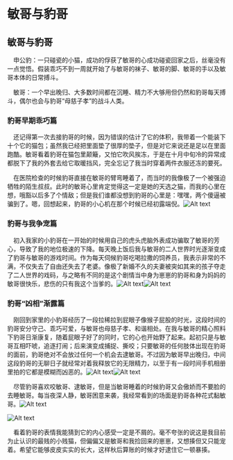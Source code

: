 # 敏哥与豹哥


<!--more-->

## 敏哥与豹哥

&emsp;申公豹：一只碰瓷的小猫，成功的俘获了敏哥的心成功碰瓷回家之后，丝毫没有一点觉悟。假装乖巧不到一周就开始了与敏哥的袜子、敏哥的脚、敏哥的手以及敏哥本体的日常搏斗。  

&emsp;敏哥：一个早出晚归、大多数时间都在沉睡、精力不大够用但仍然和豹哥每天搏斗，偶尔也会与豹哥“母慈子孝”的战斗人类。

### 豹哥早期乖巧篇

&emsp;还记得第一次去接豹哥的时候，因为错误的估计了它的体积，我带着一个能装下十个它的猫包；虽然我已经把里面垫了很厚的垫子，但是对它来说还是足以在里面跑酷。敏哥看着豹哥在猫包里颠簸，又怕它吹风挨冻，于是在十月中旬冷的异常成都脱下了我的外套去给它取暖挡风，完全忘记了我当时穿着两件衣服还冻的要死。

&emsp;在医院检查的时候豹哥直接在敏哥的臂弯睡着了，而当时的我像极了一个被强迫牺牲的陌生叔叔。此时的敏哥心里肯定觉得这一定是她的天选之猫，而我的心里在想，哦豁以后多了个情敌；但是我们谁都没想到豹哥的心里是：嘿嘿，两个傻逼被骗到了。嗯，回想起来，豹哥的小心机在那个时候已经初露端倪。![Alt text](https:/cdn.jsdelivr.net/gh/liusoon/images/78F85278-8C0B-486F-B5F0-93366C0C4A70.jpeg "黏着敏哥的心机小豹哥")

### 豹哥与我争宠篇

&emsp;初入我家的小豹哥在一开始的时候用自己的虎头虎脑外表成功骗取了敏哥的芳心，导致了我的地位极速的下降。每天晚上饭后我与敏哥的二人世界时光逐渐变成了豹哥与敏哥的游戏时间。作为每天伺候豹哥吃喝拉撒的饲养员，我表示非常的不满，不仅失去了自由还失去了老婆。像极了新婚不久的夫妻被突如其来的孩子夺走了二人世界的戏码，与之略有不同的是这个剧情当中身为崽崽的豹哥和身为妈妈的敏哥很快乐，悲伤的只有我这个当爹的。![Alt text](https://cdn.jsdelivr.net/gh/liusoon/images/2441605904100_.pic.jpg "与敏哥嬉闹的豹哥")![Alt text](https://cdn.jsdelivr.net/gh/liusoon/images/image-20201122044348623.png "与爹争宠的小豹哥") 

###  豹哥“凶相”渐露篇  

&emsp;刚回到家里的小豹哥经历了一段拉稀拉到屁眼子像猴子屁股的时光，这段时间的豹哥安分守己、乖巧可爱，与敏哥也母慈子孝、和谐相处。在我与敏哥的精心照料下豹哥日渐康复，随着屁眼子好了的同时，它的心也开始野了起来。起初只是与敏哥互相吓唬，追逐打闹；后来演变成捕捉、撕咬；只要敏哥的任何肢体出现在豹哥的面前，豹哥绝对不会放过任何一个机会去逮敏哥。不过因为敏哥早出晚归，中间这段豹哥的无聊日子就经常对着我释放它的无限精力，以至于有一段时间手机相册里拍的它都是模糊而凶恶的。![Alt text](https://cdn.jsdelivr.net/gh/liusoon/images/image-20201122045033111.png "旋转的豹哥")![Alt text](https://cdn.jsdelivr.net/gh/liusoon/images/image-20201122045138279.png "咬人的豹哥")

&emsp;尽管豹哥喜欢咬敏哥、逮敏哥，但是当敏哥睡着的时候豹哥又会傲娇而不要脸的去睡敏哥。每当夜深人静，敏哥困意来袭，我经常看到的场面是豹哥各种花式黏敏哥。![Alt text](https://cdn.jsdelivr.net/gh/liusoon/images/image-20201122045704600.png "霸占我床位且不要脸的豹哥")

![Alt text](https://cdn.jsdelivr.net/gh/liusoon/images/image-20201122045527925.png "来自豹哥的不屑")

&emsp;看着豹哥的表情我能猜到它的内心感受一定是不屑的。毫不夸张的说这是我目前为止认识的最贱的小贱猫，但偏偏又是敏哥和我捡回来的崽崽，又想揍但又只能宠着。希望它能够皮皮实实的长大，这样秋后算账的时候才好逮住它一顿暴揍。


